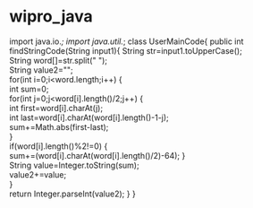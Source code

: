 # wipro_java
import java.io.*;
import java.util.*;
class UserMainCode{
   public int findStringCode(String input1){
       String str=input1.toUpperCase();    
       String word[]=str.split(" ");    
       String value2="";    
       for(int i=0;i<word.length;i++) {     
            int sum=0;     
            for(int j=0;j<word[i].length()/2;j++) {      
                 int first=word[i].charAt(j);      
                 int last=word[i].charAt(word[i].length()-1-j);       
                 sum+=Math.abs(first-last);     
             }    
             if(word[i].length()%2!=0) {   
                 sum+=(word[i].charAt(word[i].length()/2)-64); 
             }         
             String value=Integer.toString(sum);         
             value2+=value;   
     }   
     return Integer.parseInt(value2);
  }
}
